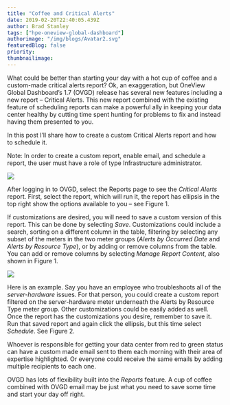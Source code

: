 ```yaml
---
title: "Coffee and Critical Alerts"
date: 2019-02-20T22:40:05.439Z
author: Brad Stanley 
tags: ["hpe-oneview-global-dashboard"]
authorimage: "/img/blogs/Avatar2.svg"
featuredBlog: false
priority:
thumbnailimage:
---
```

What could be better than starting your day with a hot cup of coffee and a custom-made critical alerts report? Ok, an exaggeration, but OneView Global Dashboard’s 1.7 (OVGD) release has several new features including a new report – Critical Alerts. This new report combined with the existing feature of scheduling reports can make a powerful ally in keeping your data center healthy by cutting time spent hunting for problems to fix and instead having them presented to you.

In this post I’ll share how to create a custom Critical Alerts report and how to schedule it.

Note: In order to create a custom report, enable email, and schedule a report, the user must have a role of type Infrastructure administrator. 

![](https://hpe-developer-portal.s3.amazonaws.com/uploads/media/2018/12/blog-figure1-1550702346651.png)

After logging in to OVGD, select the Reports page to see the *Critical Alerts* report. First, select the report, which will run it, the report has ellipsis in the top right show the options available to you – see Figure 1. 

If customizations are desired, you will need to save a custom version of this report. This can be done by selecting *Save*. Customizations could include a search, sorting on a different column in the table, filtering by selecting any subset of the meters in the two meter groups (*Alerts by Occurred Date* and *Alerts by Resource Type*), or by adding or remove columns from the table. You can add or remove columns by selecting *Manage Report Content*, also shown in Figure 1.

![](https://hpe-developer-portal.s3.amazonaws.com/uploads/media/2018/12/blog-figure2-1550702392981.png)

Here is an example. Say you have an employee who troubleshoots all of the *server-hardware* issues. For that person, you could create a custom report filtered on the server-hardware meter underneath the Alerts by Resource Type meter group. Other customizations could be easily added as well. Once the report has the customizations you desire, remember to save it. Run that saved report and again click the ellipsis, but this time select *Schedule*. See Figure 2.

Whoever is responsible for getting your data center from red to green status can have a custom made email sent to them each morning with their area of expertise highlighted. Or everyone could receive the same emails by adding multiple recipients to each one. 

OVGD has lots of flexibility built into the *Reports* feature. A cup of coffee combined with OVGD email may be just what you need to save some time and start your day off right. 
